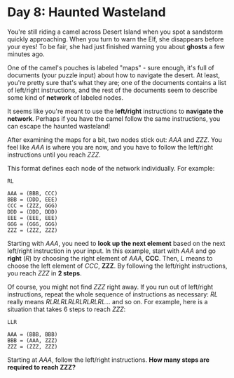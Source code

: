 Day 8: Haunted Wasteland
===

You're still riding a camel across Desert Island when you spot a sandstorm quickly approaching. When you turn to warn the Elf, she disappears before your eyes! To be fair, she had just finished warning you about **ghosts** a few minutes ago.

One of the camel's pouches is labeled "maps" - sure enough, it's full of documents (your puzzle input) about how to navigate the desert. At least, you're pretty sure that's what they are; one of the documents contains a list of left/right instructions, and the rest of the documents seem to describe some kind of **network** of labeled nodes.

It seems like you're meant to use the **left/right** instructions to **navigate the network**. Perhaps if you have the camel follow the same instructions, you can escape the haunted wasteland!

After examining the maps for a bit, two nodes stick out: *AAA* and *ZZZ*. You feel like *AAA* is where you are now, and you have to follow the left/right instructions until you reach *ZZZ*.

This format defines each node of the network individually. For example:
```
RL

AAA = (BBB, CCC)
BBB = (DDD, EEE)
CCC = (ZZZ, GGG)
DDD = (DDD, DDD)
EEE = (EEE, EEE)
GGG = (GGG, GGG)
ZZZ = (ZZZ, ZZZ)
```

Starting with *AAA*, you need to **look up the next element** based on the next left/right instruction in your input. In this example, start with *AAA* and go **right** (*R*) by choosing the right element of *AAA*, **CCC**. Then, *L* means to choose the left element of *CCC*, **ZZZ**. By following the left/right instructions, you reach *ZZZ* in **2 steps**.

Of course, you might not find *ZZZ* right away. If you run out of left/right instructions, repeat the whole sequence of instructions as necessary: *RL* really means *RLRLRLRLRLRLRLRL*... and so on. For example, here is a situation that takes 6 steps to reach *ZZZ*:
```
LLR

AAA = (BBB, BBB)
BBB = (AAA, ZZZ)
ZZZ = (ZZZ, ZZZ)
```

Starting at *AAA*, follow the left/right instructions. **How many steps are required to reach ZZZ?**


